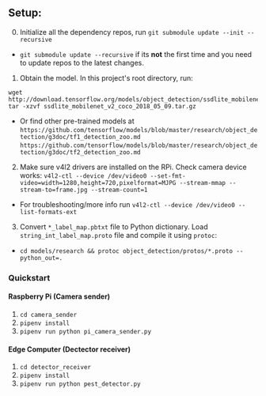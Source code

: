 ## Setup:

0. Initialize all the dependency repos, run `git submodule update --init --recursive`
- `git submodule update --recursive` if its **not** the first time and you need to update repos to the latest changes.

1. Obtain the model. In this project's root directory, run: 
```
wget http://download.tensorflow.org/models/object_detection/ssdlite_mobilenet_v2_coco_2018_05_09.tar.gz
tar -xzvf ssdlite_mobilenet_v2_coco_2018_05_09.tar.gz
```
- Or find other pre-trained models at
 `https://github.com/tensorflow/models/blob/master/research/object_detection/g3doc/tf1_detection_zoo.md`
 `https://github.com/tensorflow/models/blob/master/research/object_detection/g3doc/tf2_detection_zoo.md`

2. Make sure v4l2 drivers are installed on the RPi. Check camera device works: `v4l2-ctl --device /dev/video0 --set-fmt-video=width=1280,height=720,pixelformat=MJPG --stream-mmap --stream-to=frame.jpg --stream-count=1`
- For troubleshooting/more info run `v4l2-ctl --device /dev/video0 --list-formats-ext`

3. Convert `*_label_map.pbtxt` file to Python dictionary. Load `string_int_label_map.proto` file and compile it using `protoc`:
- `cd models/research && protoc object_detection/protos/*.proto --python_out=.`

### Quickstart

#### Raspberry Pi (Camera sender) 
1. `cd camera_sender`
2. `pipenv install`
2. `pipenv run python pi_camera_sender.py`

#### Edge Computer (Dectector receiver)
1. `cd detector_receiver`
3. `pipenv install`
2. `pipenv run python pest_detector.py`